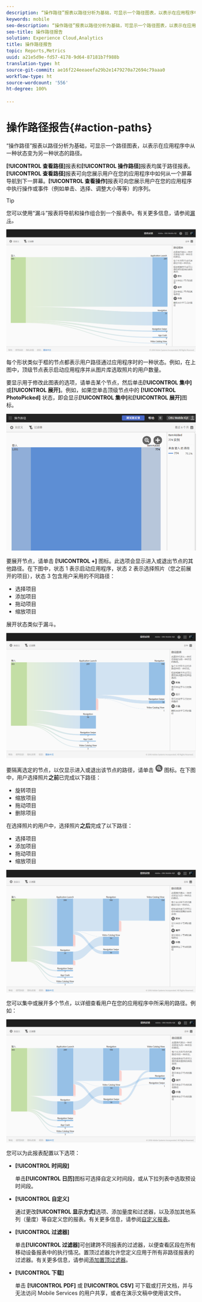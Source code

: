 ```yaml
---
description: “操作路径”报表以路径分析为基础，可显示一个路径图表，以表示在应用程序中从一种状态变为另一种状态的路径。
keywords: mobile
seo-description: “操作路径”报表以路径分析为基础，可显示一个路径图表，以表示在应用程序中从一种状态变为另一种状态的路径。
seo-title: 操作路径报告
solution: Experience Cloud,Analytics
title: 操作路径报告
topic: Reports,Metrics
uuid: a21e5d9e-fd57-4178-9d64-87181b7f988b
translation-type: ht
source-git-commit: ae16f224eeaeefa29b2e1479270a72694c79aaa0
workflow-type: ht
source-wordcount: '556'
ht-degree: 100%

---
```



# 操作路径报告{#action-paths}

“操作路径”报表以路径分析为基础，可显示一个路径图表，以表示在应用程序中从一种状态变为另一种状态的路径。

**[!UICONTROL 查看路径]**&#x200B;报表和&#x200B;**[!UICONTROL 操作路径]**&#x200B;报表均属于路径报表。**[!UICONTROL 查看路径]**&#x200B;报表可向您展示用户在您的应用程序中如何从一个屏幕导航到下一屏幕。**[!UICONTROL 查看操作]**&#x200B;报表可向您展示用户在您的应用程序中执行操作或事件（例如单击、选择、调整大小等等）的序列。

>[!TIP]
>
>您可以使用“漏斗”报表将导航和操作组合到一个报表中。有关更多信息，请参阅[漏斗](/help/using/usage/reports-funnel.md)。

![](assets/action_paths.png)

每个形状类似于框的节点都表示用户路径通过应用程序时的一种状态。例如，在上图中，顶级节点表示启动应用程序并从图片库选取照片的用户数量。

要显示用于修改此图表的选项，请单击某个节点，然后单击&#x200B;**[!UICONTROL 集中]**&#x200B;或&#x200B;**[!UICONTROL 展开]**。例如，如果您单击顶级节点中的 **[!UICONTROL PhotoPicked]** 状态，即会显示&#x200B;**[!UICONTROL 集中]**&#x200B;和&#x200B;**[!UICONTROL 展开]**&#x200B;图标。

![](assets/action_paths_icons.png)

要展开节点，请单击 **[!UICONTROL +]** 图标。此选项会显示进入或退出节点的其他路径。在下图中，状态 1 表示启动应用程序，状态 2 表示选择照片（您之前展开的项目），状态 3 包含用户采用的不同路径：

* 选择项目
* 添加项目
* 拖动项目
* 缩放项目

展开状态类似于漏斗。

![操作路径展开](assets/action_paths_expand.png)

要隔离选定的节点，以仅显示进入或退出该节点的路径，请单击 ![集中图标](assets/icon_focus.png) 图标。在下图中，用户选择照片&#x200B;**之前**&#x200B;已完成以下路径：

* 旋转项目
* 缩放项目
* 拖动项目
* 删除项目

在选择照片的用户中，选择照片&#x200B;**之后**&#x200B;完成了以下路径：

* 选择项目
* 添加项目
* 拖动项目
* 缩放项目

![操作路径集中](assets/action_paths_focus.png)

您可以集中或展开多个节点，以详细查看用户在您的应用程序中所采用的路径。例如：

![操作路径多个](assets/action_paths_mult.png)

您可以为此报表配置以下选项：

* **[!UICONTROL 时间段]**

   单击&#x200B;**[!UICONTROL 日历]**&#x200B;图标可选择自定义时间段，或从下拉列表中选取预设时间段。

* **[!UICONTROL 自定义]**

   通过更改&#x200B;**[!UICONTROL 显示方式]**&#x200B;选项、添加量度和过滤器，以及添加其他系列（量度）等自定义您的报表。有关更多信息，请参阅[自定义报表](/help/using/usage/reports-customize/reports-customize.md)。

* **[!UICONTROL 过滤器]**

   单击&#x200B;**[!UICONTROL 过滤器]**&#x200B;可创建跨不同报表的过滤器，以便查看区段在所有移动设备报表中的执行情况。置顶过滤器允许您定义应用于所有非路径报表的过滤器。有关更多信息，请参阅[添加置顶过滤器](/help/using/usage/reports-customize/t-sticky-filter.md)。

* **[!UICONTROL 下载]**

   单击 **[!UICONTROL PDF]** 或 **[!UICONTROL CSV]** 可下载或打开文档，并与无法访问 Mobile Services 的用户共享，或者在演示文稿中使用该文件。